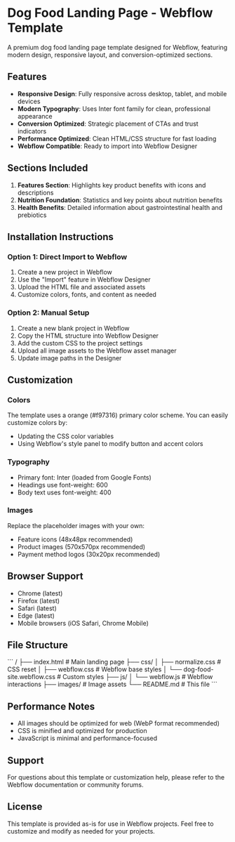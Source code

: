 # Dog Food Landing Page - Webflow Template

A premium dog food landing page template designed for Webflow, featuring modern design, responsive layout, and conversion-optimized sections.

## Features

- **Responsive Design**: Fully responsive across desktop, tablet, and mobile devices
- **Modern Typography**: Uses Inter font family for clean, professional appearance
- **Conversion Optimized**: Strategic placement of CTAs and trust indicators
- **Performance Optimized**: Clean HTML/CSS structure for fast loading
- **Webflow Compatible**: Ready to import into Webflow Designer

## Sections Included

1. **Features Section**: Highlights key product benefits with icons and descriptions
2. **Nutrition Foundation**: Statistics and key points about nutrition benefits
3. **Health Benefits**: Detailed information about gastrointestinal health and prebiotics

## Installation Instructions

### Option 1: Direct Import to Webflow
1. Create a new project in Webflow
2. Use the "Import" feature in Webflow Designer
3. Upload the HTML file and associated assets
4. Customize colors, fonts, and content as needed

### Option 2: Manual Setup
1. Create a new blank project in Webflow
2. Copy the HTML structure into Webflow Designer
3. Add the custom CSS to the project settings
4. Upload all image assets to the Webflow asset manager
5. Update image paths in the Designer

## Customization

### Colors
The template uses a orange (#f97316) primary color scheme. You can easily customize colors by:
- Updating the CSS color variables
- Using Webflow's style panel to modify button and accent colors

### Typography
- Primary font: Inter (loaded from Google Fonts)
- Headings use font-weight: 600
- Body text uses font-weight: 400

### Images
Replace the placeholder images with your own:
- Feature icons (48x48px recommended)
- Product images (570x570px recommended)
- Payment method logos (30x20px recommended)

## Browser Support

- Chrome (latest)
- Firefox (latest)
- Safari (latest)
- Edge (latest)
- Mobile browsers (iOS Safari, Chrome Mobile)

## File Structure

\`\`\`
/
├── index.html              # Main landing page
├── css/
│   ├── normalize.css       # CSS reset
│   ├── webflow.css        # Webflow base styles
│   └── dog-food-site.webflow.css  # Custom styles
├── js/
│   └── webflow.js         # Webflow interactions
├── images/                # Image assets
└── README.md             # This file
\`\`\`

## Performance Notes

- All images should be optimized for web (WebP format recommended)
- CSS is minified and optimized for production
- JavaScript is minimal and performance-focused

## Support

For questions about this template or customization help, please refer to the Webflow documentation or community forums.

## License

This template is provided as-is for use in Webflow projects. Feel free to customize and modify as needed for your projects.
